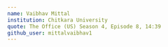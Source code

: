 ```yaml
---
name: Vaibhav Mittal
institution: Chitkara University
quote: The Office (US) Season 4, Episode 8, 14:39
github_user: mittalvaibhav1
---
```

